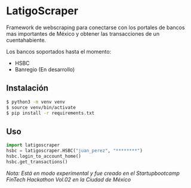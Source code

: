 # LatigoScraper

Framework de webscraping para conectarse con los portales de bancos mas importantes de México y obtener las transacciones de un cuentahabiente.

Los bancos soportados hasta el momento:
* HSBC
* Banregio (En desarrollo)

## Instalación
```bash
$ python3 -m venv venv
$ source venv/bin/activate
$ pip install -r requirements.txt
```

## Uso
```python
import latigoscraper
hsbc = latigoscraper.HSBC("juan_perez", "********")
hsbc.login_to_account_home()
hsbc.get_transactions()
```

_Nota: Está en modo experimental y fue creado en el Startupbootcamp FinTech Hackathon Vol.02 en la Ciudad de México_